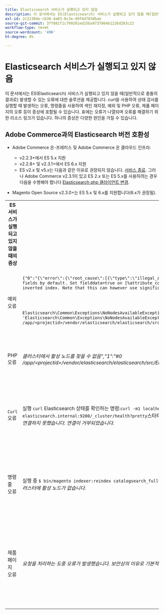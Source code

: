 ```yaml
---
title: Elasticsearch 서비스가 실행되고 있지 않음
description: 이 문서에서는 ES(Elasticsearch) 서비스가 실행되고 있지 않을 때(일반적으로 충돌의 결과로) 발생할 수 있는 오류에 대한 솔루션을 제공합니다. curl을 사용하여 상태 검사를 실행할 때 발생하는 오류, 명령줄을 사용하여 색인 재지정, 예외 및 PHP 오류, 제품 페이지의 오류 등이 증상에 포함될 수 있습니다. 표에는 오류가 나열되며 오류를 해결하기 위한 리소스 링크가 있습니다. 하나의 증상은 다양한 원인을 가질 수 있습니다.
exl-id: 2c2230de-cb30-4a03-8c3e-d9f44783dbae
source-git-commit: 3ff881f1c799201ed25ba9737864b1226d283c22
workflow-type: tm+mt
source-wordcount: '496'
ht-degree: 0%

---
```


# Elasticsearch 서비스가 실행되고 있지 않음

이 문서에서는 ES(Elasticsearch) 서비스가 실행되고 있지 않을 때(일반적으로 충돌의 결과로) 발생할 수 있는 오류에 대한 솔루션을 제공합니다. curl을 사용하여 상태 검사를 실행할 때 발생하는 오류, 명령줄을 사용하여 색인 재지정, 예외 및 PHP 오류, 제품 페이지의 오류 등이 증상에 포함될 수 있습니다. 표에는 오류가 나열되며 오류를 해결하기 위한 리소스 링크가 있습니다. 하나의 증상은 다양한 원인을 가질 수 있습니다.

## Adobe Commerce과의 Elasticsearch 버전 호환성

* Adobe Commerce 온-프레미스 및 Adobe Commerce 온 클라우드 인프라:

   * v2.2.3+에서 ES 5.x 지원
   * v2.2.8+ 및 v2.3.1+에서 ES 6.x 지원
   * ES v2.x 및 v5.x는 다음과 같은 이유로 권장되지 않습니다. [서비스 종료](https://www.elastic.co/support/eol). 그러나 Adobe Commerce v2.3.1이 있고 ES 2.x 또는 ES 5.x를 사용하려는 경우 다음을 수행해야 합니다 [Elasticsearch php 클라이언트 변경](https://devdocs.magento.com/guides/v2.3/config-guide/elasticsearch/es-downgrade.html).

* Magento Open Source v2.3.0+는 ES 5.x 및 6.x를 지원합니다(6.x가 권장됨).

<table>
<tr>
<th>ES 서비스가 실행되고 있지 않을 때의 증상</th>
<th>세부 사항</th>
<th>리소스</th>
</tr>
<tr>
<td rowspan="3">예외 오류</td>
</tr>
<tr>
<td>
<code>{"0":"{\"error\":{\"root_cause\":[{\"type\":\"illegal_argument_exception\",\"reason\":\"Fielddata is disabled on text fields by default. Set fielddata=true on [%attribute_code%]] in order to load fielddata in memory by uninverting the inverted index. Note that this can however use significant memory.\"}]</code>
</td>
<td>
<a href="https://experienceleague.adobe.com/docs/commerce-knowledge-base/kb/troubleshooting/elasticsearch/elasticsearch-5-is-configured-but-search-page-does-not-load-with-fielddata-is-disabled...-error.html">Elasticsearch 5가 구성되었지만 검색 페이지가 "Fielddata가 비활성화되었습니다..." 오류로 로드되지 않음</a> 을 참조하십시오.
</td>
</tr>
<tr>
<td>
<code>Elasticsearch\Common\Exceptions\NoNodesAvailableException: Noticed exception 'Elasticsearch\Common\Exceptions\NoNodesAvailableException' with message 'No alive nodes found in your cluster' in /app/&lt;projectid&gt;/vendor/elasticsearch/elasticsearch/src/Elasticsearch/ConnectionPool/StaticNoPingConnectionPool.php:51</code>
</td>
<td>
Elasticsuite 인덱스를 삭제하지 않습니다.  다음을 참조하십시오 <a href="https://experienceleague.adobe.com/docs/commerce-knowledge-base/kb/troubleshooting/elasticsearch/elasticsuite-tracking-indices-causes-problems-with-elasticsearch.html">ElasticSuite 추적 인덱스로 인해 Elasticsearch 문제가 발생합니다.</a> 을 참조하십시오.
 </td>
</tr>
<tr>
<td>PHP 오류</td>
<td>
<i>클러스터에서 활성 노드를 찾을 수 없음","1":"#0 /app/&lt;projectid&gt;/vendor/elasticsearch/elasticsearch/src/Elasticsearch/Transport.php</i>
</td>
<td rowspan="4">
<ul>
<li>디스크 공간 부족에 대한 리소스:<ul>
<li><a href="https://www.cyberciti.biz/datacenter/linux-unix-bsd-osx-cannot-write-to-hard-disk/">Linux 및 Unix 시스템 하드 디스크 문제 해결 팁 8 디스크 꽉 참 또는 디스크에 쓸 수 없음과 같은 문제</a></li>
<li><a href="https://serverfault.com/questions/315181/df-says-disk-is-full-but-it-is-not">serverfault: df에 따르면 디스크가 꽉 찼다고 되어 있지만 그렇지 않습니다.</a></li>
<li><a href="https://unix.stackexchange.com/questions/125429/tracking-down-where-disk-space-has-gone-on-linux">unix.stackexchange.com: Linux에서 디스크 공간이 사라진 위치를 추적하시겠습니까?</a></li>
<li>로그 파일이 충분히 정기적으로 보관되지 않습니다. 다음을 참조하십시오 <a href="https://docs.magento.com/m2/ee/user_guide/system/action-log-archive.html#configure-the-log-archive">로그 아카이브 구성</a> 개발자 설명서에서 확인할 수 있습니다.</li>
<li>파일 시스템 디렉토리가 최적화되지 않았습니다. 다음을 참조하십시오 <a href="https://docs.magento.com/m2/ee/user_guide/system/file-optimization.html">파일 최적화</a> 개발자 설명서에서 확인할 수 있습니다.</li>
<li>위의 설명서에 나와 있는 해결 방법으로 문제가 해결되지 않으면 Adobe 계정 팀에 연락하여 추가 스토리지를 요청하는 것이 좋습니다.</li>
</ul>
</li>
<li>디스크에 스토리지가 부족하지 않지만 왼쪽 열에 오류 메시지가 계속 나타나는 경우 <a href="/help/help-center-guide/help-center/magento-help-center-user-guide.md#submit-ticket">지원 티켓 제출</a>.</li>
</ul>
<ul>
<li>다음을 참조하십시오 <a href="https://experienceleague.adobe.com/docs/commerce-knowledge-base/kb/troubleshooting/elasticsearch/elasticsuite-tracking-indices-causes-problems-with-elasticsearch.html">ElasticSuite 추적 인덱스로 인해 Elasticsearch 문제가 발생합니다.</a> 을 참조하십시오.
</li>
</ul>
</td>
</tr>
<tr>
<td><code>Curl</code> 오류</td>
<td>실행 <code>curl</code> Elasticsearch 상태를 확인하는 명령:<code>curl -m1 localhost:9200/_cluster/health?pretty</code>(또는<code>curl -m1 elasticsearch.internal:9200/_cluster/health?pretty</code>스타터 계정의 경우) 이 오류가 발생합니다. <i>오류: curl: (7) localhost port 9200에 연결하지 못했습니다. 연결이 거부되었습니다.</i> </td>
</tr>
<tr>
<td>명령줄 오류</td>
<td>실행 중 <code>$ bin/magento indexer:reindex catalogsearch_fulltext</code> 이 오류를 생성합니다. <i>카탈로그 검색 인덱서 프로세스 알 수 없는 오류: 클러스터에 활성 노드가 없습니다.</i>
</td>
</tr>
<tr>
<td>제품 페이지 오류
</td>
<td><i>요청을 처리하는 도중 오류가 발생했습니다.
      보안상의 이유로 기본적으로 예외 인쇄가 비활성화되어 있습니다.</code></i>
</tr>
</table>
